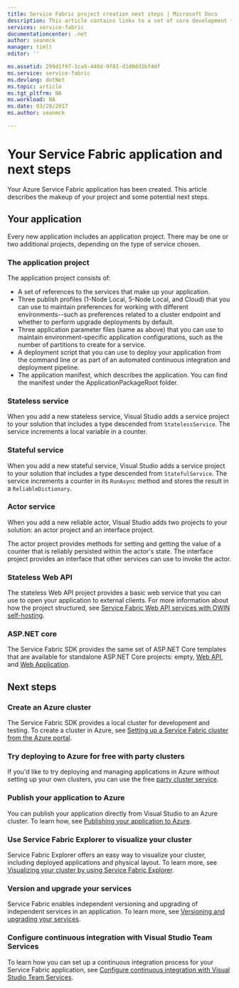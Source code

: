 ```yaml
---
title: Service Fabric project creation next steps | Microsoft Docs
description: This article contains links to a set of core development tasks for Service Fabric
services: service-fabric
documentationcenter: .net
author: seanmck
manager: timlt
editor: ''

ms.assetid: 299d1f97-1ca9-440d-9f81-d1d0dd2bf4df
ms.service: service-fabric
ms.devlang: dotNet
ms.topic: article
ms.tgt_pltfrm: NA
ms.workload: NA
ms.date: 03/28/2017
ms.author: seanmck

---
```

# Your Service Fabric application and next steps
Your Azure Service Fabric application has been created. This article describes the makeup of your project and some potential next steps.

## Your application
Every new application includes an application project. There may be one or two additional projects, depending on the type of service chosen.

### The application project
The application project consists of:

* A set of references to the services that make up your application.
* Three publish profiles (1-Node Local, 5-Node Local, and Cloud) that you can use to maintain preferences for working with different environments--such as preferences related to a cluster endpoint and whether to perform upgrade deployments by default.
* Three application parameter files (same as above) that you can use to maintain environment-specific application configurations, such as the number of partitions to create for a service.
* A deployment script that you can use to deploy your application from the command line or as part of an automated continuous integration and deployment pipeline.
* The application manifest, which describes the application. You can find the manifest under the ApplicationPackageRoot folder.

### Stateless service
When you add a new stateless service, Visual Studio adds a service project to your solution that includes a type descended from `StatelessService`. The service increments a local variable in a counter.

### Stateful service
When you add a new stateful service, Visual Studio adds a service project to your solution that includes a type descended from `StatefulService`. The service increments a counter in its `RunAsync` method and stores the result in a `ReliableDictionary`.

### Actor service
When you add a new reliable actor, Visual Studio adds two projects to your solution: an actor project and an interface project.

The actor project provides methods for setting and getting the value of a counter that is reliably persisted within the actor's state. The interface project provides an interface that other services can use to invoke the actor.

### Stateless Web API
The stateless Web API project provides a basic web service that you can use to open your application to external clients. For more information about how the project structured, see [Service Fabric Web API services with OWIN self-hosting](./service-fabric-reliable-services-communication-webapi.md).

### ASP.NET core
The Service Fabric SDK provides the same set of ASP.NET Core templates that are available for standalone ASP.NET Core projects: empty, [Web API][aspnet-webapi], and [Web Application][aspnet-webapp].

## Next steps
### Create an Azure cluster
The Service Fabric SDK provides a local cluster for development and testing. To create a cluster in Azure, see [Setting up a Service Fabric cluster from the Azure portal][create-cluster-in-portal].

### Try deploying to Azure for free with party clusters
If you'd like to try deploying and managing applications in Azure without setting up your own clusters, you can use the free [party cluster service](http://aka.ms/tryservicefabric).

### Publish your application to Azure
You can publish your application directly from Visual Studio to an Azure cluster. To learn how, see [Publishing your application to Azure][publish-app-to-azure].

### Use Service Fabric Explorer to visualize your cluster
Service Fabric Explorer offers an easy way to visualize your cluster, including deployed applications and physical layout. To learn more, see [Visualizing your cluster by using Service Fabric Explorer][visualize-with-sfx].

### Version and upgrade your services
Service Fabric enables independent versioning and upgrading of independent services in an application. To learn more, see [Versioning and upgrading your services][app-upgrade-tutorial].

### Configure continuous integration with Visual Studio Team Services
To learn how you can set up a continuous integration process for your Service Fabric application, see [Configure continuous integration with Visual Studio Team Services][ci-with-vso].

<!-- Links -->
[add-web-frontend]: ./service-fabric-add-a-web-frontend.md
[create-cluster-in-portal]: ./service-fabric-cluster-creation-via-portal.md
[publish-app-to-azure]: ./service-fabric-publish-app-remote-cluster.md
[visualize-with-sfx]: ./service-fabric-visualizing-your-cluster.md
[ci-with-vso]: ./service-fabric-set-up-continuous-integration.md
[reliable-services-webapi]: ./service-fabric-reliable-services-communication-webapi.md
[app-upgrade-tutorial]: ./service-fabric-application-upgrade-tutorial.md
[aspnet-webapi]: https://docs.asp.net/en/latest/tutorials/first-web-api.html
[aspnet-webapp]: https://docs.asp.net/en/latest/tutorials/first-mvc-app/index.html